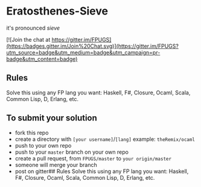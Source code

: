 # Eratosthenes-Sieve

it's pronounced *sieve*

[![Join the chat at https://gitter.im/FPUGS](https://badges.gitter.im/Join%20Chat.svg)](https://gitter.im/FPUGS?utm_source=badge&utm_medium=badge&utm_campaign=pr-badge&utm_content=badge)



## Rules
Solve this using any FP lang you want: Haskell, F#, Closure, Ocaml, Scala, Common Lisp, D, Erlang, etc.


## To submit your solution

- fork this repo
- create a directory with `[your username]`/`[lang]` example: `theRemix/ocaml`
- push to your own repo
- push to your `master` branch on your own repo
- create a pull request, from `FPUGS/master` to `your origin/master`
- someone will merge your branch
- post on gitter## Rules
Solve this using any FP lang you want: Haskell, F#, Closure, Ocaml, Scala, Common Lisp, D, Erlang, etc.
